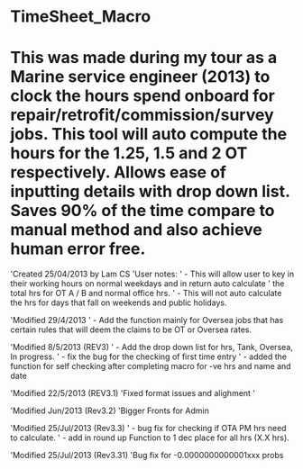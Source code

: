 # TimeSheet_Macro
This was made during my tour as a Marine service engineer (2013) to clock the hours spend onboard for repair/retrofit/commission/survey jobs. 
This tool will auto compute the hours for the 1.25, 1.5 and 2 OT respectively.
Allows ease of inputting details with drop down list.
Saves 90% of the time compare to manual method and also achieve human error free.
=================================================================================

'Created 25/04/2013 by Lam CS
'User notes:
'       - This will allow user to key in their working hours on normal weekdays and in return auto calculate
'       the total hrs for OT A / B and normal office hrs.
'       - This will not auto calculate the hrs for days that fall on weekends and public holidays.


'Modified 29/4/2013
'   - Add the function mainly for Oversea jobs that has certain rules that will deem the claims to be OT or Oversea rates.


'Modified 8/5/2013 (REV3)
'   - Add the drop down list for hrs, Tank, Oversea, In progress.
'   - fix the bug for the checking of first time entry
'   - added the function for self checking after completing macro for -ve hrs and name and date

'Modified 22/5/2013 (REV3.1)
'Fixed format issues and alighment
'

'Modified Jun/2013 (Rev3.2)
'Bigger Fronts for Admin

'Modified 25/Jul/2013 (Rev3.3)
'   - bug fix for checking if OTA PM hrs need to calculate.
'   - add in round up Function to 1 dec place for all hrs (X.X hrs).

'Modified 25/Jul/2013 (Rev3.31)
'Bug fix for -0.0000000000001xxx probs

